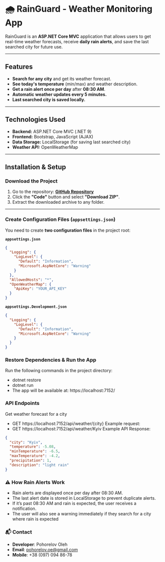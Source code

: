 # 🌧️ RainGuard - Weather Monitoring App

RainGuard is an **ASP.NET Core MVC** application that allows users to get real-time weather forecasts, receive **daily rain alerts**, and save the last searched city for future use.

---

## Features
 - **Search for any city** and get its weather forecast.  
 - **See today's temperature** (min/max) and weather description.  
 - **Get a rain alert once per day** after **08:30 AM**.  
 - **Automatic weather updates every 5 minutes.**  
 - **Last searched city is saved locally.**  

---

## Technologies Used
- **Backend:** ASP.NET Core MVC (.NET 9)
- **Frontend:** Bootstrap, JavaScript (AJAX)
- **Data Storage:** LocalStorage (for saving last searched city)
- **Weather API:** OpenWeatherMap  

---

## Installation & Setup

### Download the Project
1. Go to the repository: **[GitHub Repository](https://github.com/pogorelovolezka/RainGuard)**
2. Click the **"Code"** button and select **"Download ZIP"**.
3. Extract the downloaded archive to any folder.

---

### Create Configuration Files (`appsettings.json`)
You need to create **two configuration files** in the project root:

**`appsettings.json`**
```json
{
  "Logging": {
    "LogLevel": {
      "Default": "Information",
      "Microsoft.AspNetCore": "Warning"
    }
  },
  "AllowedHosts": "*",
  "OpenWeatherMap": {
    "ApiKey": "YOUR_API_KEY"
  }
}
```
**`appsettings.Development.json`**
```json
{
  "Logging": {
    "LogLevel": {
      "Default": "Information",
      "Microsoft.AspNetCore": "Warning"
    }
  }
}
```
### Restore Dependencies & Run the App
Run the following commands in the project directory:
 - dotnet restore
 - dotnet run
 - The app will be available at: https://localhost:7152/

### API Endpoints
Get weather forecast for a city
 - GET https://localhost:7152/api/weather/{city}
Example request:
 - GET https://localhost:7152/api/weather/Kyiv
Example API Response:
```json
{
  "city": "Kyiv",
  "temperature": -5.08,
  "minTemperature": -6.5,
  "maxTemperature": -4.2,
  "precipitation": 1,
  "description": "light rain"
}
```
### ⚠️ How Rain Alerts Work
 - Rain alerts are displayed once per day after 08:30 AM.
 - The last alert date is stored in LocalStorage to prevent duplicate alerts.
 - If it’s past 08:30 AM and rain is expected, the user receives a notification.
 - The user will also see a warning immediately if they search for a city where rain is expected

### 📬 Contact
 - **Developer**: Pohorelov Oleh
 - **Email**: pohorelov.oe@gmail.com
 - **Mobile**: +38 (097) 094 86-78
